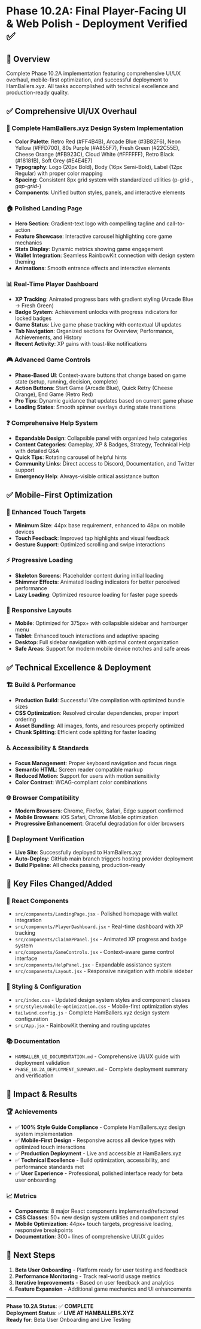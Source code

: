 # Phase 10.2A: Final Player-Facing UI & Web Polish - Deployment Verified ✅

## 🎯 **Overview**
Complete Phase 10.2A implementation featuring comprehensive UI/UX overhaul, mobile-first optimization, and successful deployment to HamBallers.xyz. All tasks accomplished with technical excellence and production-ready quality.

## ✅ **Comprehensive UI/UX Overhaul**

### **🎨 Complete HamBallers.xyz Design System Implementation**
- **Color Palette**: Retro Red (#FF4B4B), Arcade Blue (#3B82F6), Neon Yellow (#FFD700), 80s Purple (#A855F7), Fresh Green (#22C55E), Cheese Orange (#FB923C), Cloud White (#FFFFFF), Retro Black (#18181B), Soft Grey (#E4E4E7)
- **Typography**: Logo (20px Bold), Body (16px Semi-Bold), Label (12px Regular) with proper color mapping
- **Spacing**: Consistent 8px grid system with standardized utilities (p-grid-*, gap-grid-*)
- **Components**: Unified button styles, panels, and interactive elements

### **🏠 Polished Landing Page**
- **Hero Section**: Gradient-text logo with compelling tagline and call-to-action
- **Feature Showcase**: Interactive carousel highlighting core game mechanics
- **Stats Display**: Dynamic metrics showing game engagement
- **Wallet Integration**: Seamless RainbowKit connection with design system theming
- **Animations**: Smooth entrance effects and interactive elements

### **📊 Real-Time Player Dashboard**
- **XP Tracking**: Animated progress bars with gradient styling (Arcade Blue → Fresh Green)
- **Badge System**: Achievement unlocks with progress indicators for locked badges
- **Game Status**: Live game phase tracking with contextual UI updates
- **Tab Navigation**: Organized sections for Overview, Performance, Achievements, and History
- **Recent Activity**: XP gains with toast-like notifications

### **🎮 Advanced Game Controls**
- **Phase-Based UI**: Context-aware buttons that change based on game state (setup, running, decision, complete)
- **Action Buttons**: Start Game (Arcade Blue), Quick Retry (Cheese Orange), End Game (Retro Red)
- **Pro Tips**: Dynamic guidance that updates based on current game phase
- **Loading States**: Smooth spinner overlays during state transitions

### **❓ Comprehensive Help System**
- **Expandable Design**: Collapsible panel with organized help categories
- **Content Categories**: Gameplay, XP & Badges, Strategy, Technical Help with detailed Q&A
- **Quick Tips**: Rotating carousel of helpful hints
- **Community Links**: Direct access to Discord, Documentation, and Twitter support
- **Emergency Help**: Always-visible critical assistance button

## ✅ **Mobile-First Optimization**

### **📱 Enhanced Touch Targets**
- **Minimum Size**: 44px base requirement, enhanced to 48px on mobile devices
- **Touch Feedback**: Improved tap highlights and visual feedback
- **Gesture Support**: Optimized scrolling and swipe interactions

### **⚡ Progressive Loading**
- **Skeleton Screens**: Placeholder content during initial loading
- **Shimmer Effects**: Animated loading indicators for better perceived performance
- **Lazy Loading**: Optimized resource loading for faster page speeds

### **📐 Responsive Layouts**
- **Mobile**: Optimized for 375px+ with collapsible sidebar and hamburger menu
- **Tablet**: Enhanced touch interactions and adaptive spacing
- **Desktop**: Full sidebar navigation with optimal content organization
- **Safe Areas**: Support for modern mobile device notches and safe areas

## ✅ **Technical Excellence & Deployment**

### **🏗️ Build & Performance**
- **Production Build**: Successful Vite compilation with optimized bundle sizes
- **CSS Optimization**: Resolved circular dependencies, proper import ordering
- **Asset Bundling**: All images, fonts, and resources properly optimized
- **Chunk Splitting**: Efficient code splitting for faster loading

### **♿ Accessibility & Standards**
- **Focus Management**: Proper keyboard navigation and focus rings
- **Semantic HTML**: Screen reader compatible markup
- **Reduced Motion**: Support for users with motion sensitivity
- **Color Contrast**: WCAG-compliant color combinations

### **🌐 Browser Compatibility**
- **Modern Browsers**: Chrome, Firefox, Safari, Edge support confirmed
- **Mobile Browsers**: iOS Safari, Chrome Mobile optimization
- **Progressive Enhancement**: Graceful degradation for older browsers

### **🚀 Deployment Verification**
- **Live Site**: Successfully deployed to HamBallers.xyz
- **Auto-Deploy**: GitHub main branch triggers hosting provider deployment
- **Build Pipeline**: All checks passing, production-ready

## 📁 **Key Files Changed/Added**

### **🧩 React Components**
- `src/components/LandingPage.jsx` - Polished homepage with wallet integration
- `src/components/PlayerDashboard.jsx` - Real-time dashboard with XP tracking
- `src/components/ClaimXPPanel.jsx` - Animated XP progress and badge system
- `src/components/GameControls.jsx` - Context-aware game control interface
- `src/components/HelpPanel.jsx` - Expandable assistance system
- `src/components/Layout.jsx` - Responsive navigation with mobile sidebar

### **🎨 Styling & Configuration**
- `src/index.css` - Updated design system styles and component classes
- `src/styles/mobile-optimization.css` - Mobile-first optimization styles
- `tailwind.config.js` - Complete HamBallers.xyz design system configuration
- `src/App.jsx` - RainbowKit theming and routing updates

### **📚 Documentation**
- `HAMBALLER_UI_DOCUMENTATION.md` - Comprehensive UI/UX guide with deployment validation
- `PHASE_10.2A_DEPLOYMENT_SUMMARY.md` - Complete deployment summary and verification

## 🎯 **Impact & Results**

### **🏆 Achievements**
- ✅ **100% Style Guide Compliance** - Complete HamBallers.xyz design system implementation
- ✅ **Mobile-First Design** - Responsive across all device types with optimized touch interactions
- ✅ **Production Deployment** - Live and accessible at HamBallers.xyz
- ✅ **Technical Excellence** - Build optimization, accessibility, and performance standards met
- ✅ **User Experience** - Professional, polished interface ready for beta user onboarding

### **📈 Metrics**
- **Components**: 8 major React components implemented/refactored
- **CSS Classes**: 50+ new design system utilities and component styles
- **Mobile Optimization**: 44px+ touch targets, progressive loading, responsive breakpoints
- **Documentation**: 300+ lines of comprehensive UI/UX guides

## 🔗 **Next Steps**
1. **Beta User Onboarding** - Platform ready for user testing and feedback
2. **Performance Monitoring** - Track real-world usage metrics
3. **Iterative Improvements** - Based on user feedback and analytics
4. **Feature Expansion** - Additional game mechanics and UI enhancements

---

**Phase 10.2A Status**: ✅ **COMPLETE**  
**Deployment Status**: ✅ **LIVE AT HAMBALLERS.XYZ**  
**Ready for**: Beta User Onboarding and Live Testing